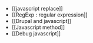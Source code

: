 * [[javascript replace]]
* [[RegExp : regular expression]]
* [[Drupal and javascript]]
* [[Javascript method]]
* [[Debug javascript]]
